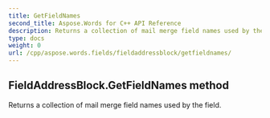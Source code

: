 ```yaml
---
title: GetFieldNames
second_title: Aspose.Words for C++ API Reference
description: Returns a collection of mail merge field names used by the field. 
type: docs
weight: 0
url: /cpp/aspose.words.fields/fieldaddressblock/getfieldnames/
---
```

## FieldAddressBlock.GetFieldNames method


Returns a collection of mail merge field names used by the field.

